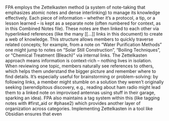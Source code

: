 FPA employs the Zettelkasten method (a system of note-taking that emphasizes atomic notes and dense interlinking) to manage its knowledge effectively. Each piece of information – whether it’s a protocol, a tip, or a lesson learned – is kept as a separate note (often numbered for context, as in this Combined Notes file). These notes are then linked to each other via hyperlinked references (like the many [[...]] links in this document) to create a web of knowledge. This structure allows members to quickly traverse related concepts; for example, from a note on “Water Purification Methods” one might jump to notes on “Solar Still Construction”, “Boiling Techniques”, or “Chemical Treatment (Bleach)” via internal links. The Zettelkasten approach means information is context-rich – nothing lives in isolation. When reviewing one topic, members naturally see references to others, which helps them understand the bigger picture and remember where to find details. It’s especially useful for brainstorming or problem-solving: by following links, a member might stumble on a solution they weren’t originally seeking (serendipitous discovery, e.g., reading about ham radio might lead them to a linked note on improvised antennas using stuff in their garage, sparking an idea). FPA also maintains a tag system within this (like tagging notes with #first_aid or #phase2) which provides another layer of organization across categories. Implementing Zettelkasten in a tool like Obsidian ensures that even